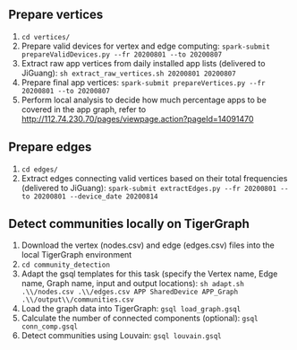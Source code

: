 ## Prepare vertices
1. `cd vertices/`
2. Prepare valid devices for vertex and edge computing: `spark-submit prepareValidDevices.py --fr 20200801 --to 20200807`
3. Extract raw app vertices from daily installed app lists (delivered to JiGuang): `sh extract_raw_vertices.sh 20200801 20200807`
4. Prepare final app vertices: `spark-submit prepareVertices.py --fr 20200801 --to 20200807`
5. Perform local analysis to decide how much percentage apps to be covered in the app graph, refer to http://112.74.230.70/pages/viewpage.action?pageId=14091470

## Prepare edges
1. `cd edges/`
2. Extract edges connecting valid vertices based on their total frequencies (delivered to JiGuang): `spark-submit extractEdges.py --fr 20200801 --to 20200801 --device_date 20200814`

## Detect communities locally on TigerGraph
1. Download the vertex (nodes.csv) and edge (edges.csv) files into the local TigerGraph environment
2. `cd community_detection`
3. Adapt the gsql templates for this task (specify the Vertex name, Edge name, Graph name, input and output locations): `sh adapt.sh .\\/nodes.csv .\\/edges.csv APP SharedDevice APP_Graph .\\/output\\/communities.csv`
4. Load the graph data into TigerGraph: `gsql load_graph.gsql` 
5. Calculate the number of connected components (optional): `gsql conn_comp.gsql`
6. Detect communities using Louvain: `gsql louvain.gsql`

